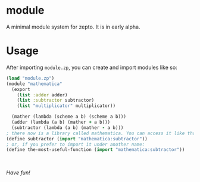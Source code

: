 # module

A minimal module system for zepto. It is in early alpha.

# Usage

After importing `module.zp`, you can create and import modules like so:
```clojure
(load "module.zp")
(module "mathematica"
  (export
    (list :adder adder)
    (list :subtractor subtractor)
    (list "multiplicator" multiplicator))

  (mather (lambda (scheme a b) (scheme a b)))
  (adder (lambda (a b) (mather + a b)))
  (subtractor (lambda (a b) (mather - a b)))
; there now is a library called mathematica. You can access it like that:
(define subtractor (import "mathematica:subtractor"))
; or, if you prefer to import it under another name:
(define the-most-useful-function (import "mathematica:subtractor"))
```

<br/>

*Have fun!*
